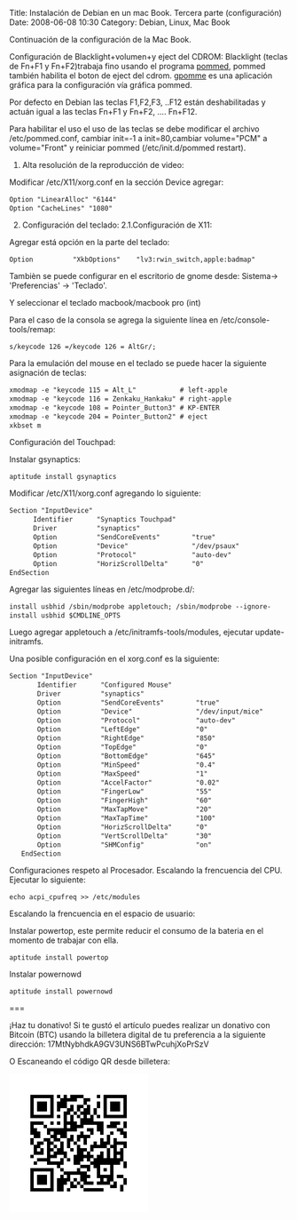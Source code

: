 Title: Instalación de Debian en un mac Book. Tercera parte (configuración)
Date: 2008-06-08 10:30
Category: Debian, Linux, Mac Book

Continuación de la configuración de la Mac Book.

Configuración de Blacklight+volumen+y eject del CDROM:
Blacklight (teclas de Fn+F1 y Fn+F2)trabaja fino usando el programa [pommed](http://packages.debian.org/pommed), 
pommed también habilita el boton de eject del cdrom. [gpomme](http://packages.debian.org/gpomme) 
es una aplicación gráfica para la configuración vía gráfica pommed.

Por defecto en Debian las teclas F1,F2,F3, ..F12 están deshabilitadas y actuán 
igual a las teclas Fn+F1 y Fn+F2, .... Fn+F12. 

Para habilitar el uso el uso de las teclas se debe modificar el archivo /etc/pommed.conf, 
cambiar init=-1 a init=80,cambiar volume="PCM" a volume="Front" y reiniciar 
pommed (/etc/init.d/pommed restart).


1. Alta resolución de la reproducción de video:

Modificar /etc/X11/xorg.conf en la sección Device agregar:

```
Option "LinearAlloc" "6144"
Option "CacheLines" "1080"
```

2. Configuración del teclado:
2.1.Configuración de X11:

Agregar está opción en la parte del teclado:

```
Option          "XkbOptions"    "lv3:rwin_switch,apple:badmap"
```

Tambièn se puede configurar en el escritorio de gnome desde:
Sistema-> 'Preferencias' -> 'Teclado'.

Y seleccionar el teclado macbook/macbook pro (int)

Para el caso de la consola se agrega la siguiente línea en /etc/console-tools/remap:

```
s/keycode 126 =/keycode 126 = AltGr/;
```

Para la emulación del mouse en el teclado se puede hacer la siguiente asignación de teclas:


```
xmodmap -e "keycode 115 = Alt_L"           # left-apple
xmodmap -e "keycode 116 = Zenkaku_Hankaku" # right-apple
xmodmap -e "keycode 108 = Pointer_Button3" # KP-ENTER
xmodmap -e "keycode 204 = Pointer_Button2" # eject
xkbset m
```

Configuración del Touchpad:

Instalar gsynaptics:

```
aptitude install gsynaptics
```

Modificar /etc/X11/xorg.conf agregando lo siguiente:

```
Section "InputDevice"
      Identifier      "Synaptics Touchpad"
      Driver          "synaptics"
      Option          "SendCoreEvents"        "true"
      Option          "Device"                "/dev/psaux"
      Option          "Protocol"              "auto-dev"
      Option          "HorizScrollDelta"      "0"
EndSection
```

Agregar las siguientes líneas en /etc/modprobe.d/:

```
install usbhid /sbin/modprobe appletouch; /sbin/modprobe --ignore-install usbhid $CMDLINE_OPTS
```

Luego agregar appletouch a /etc/initramfs-tools/modules, ejecutar update-initramfs.

Una posible configuración en el xorg.conf es la siguiente:

```
Section "InputDevice"
       Identifier      "Configured Mouse"
       Driver          "synaptics"
       Option          "SendCoreEvents"        "true"
       Option          "Device"                "/dev/input/mice"
       Option          "Protocol"              "auto-dev"
       Option          "LeftEdge"              "0"
       Option          "RightEdge"             "850"
       Option          "TopEdge"               "0"
       Option          "BottomEdge"            "645"
       Option          "MinSpeed"              "0.4"
       Option          "MaxSpeed"              "1"
       Option          "AccelFactor"           "0.02"
       Option          "FingerLow"             "55"
       Option          "FingerHigh"            "60"
       Option          "MaxTapMove"            "20"
       Option          "MaxTapTime"            "100"
       Option          "HorizScrollDelta"      "0"
       Option          "VertScrollDelta"       "30"
       Option          "SHMConfig"             "on"
   EndSection
```


Configuraciones respeto al Procesador.
Escalando la frencuencia del CPU.
Ejecutar lo siguiente:

```
echo acpi_cpufreq >> /etc/modules
```

Escalando la frencuencia en el espacio de usuario:

Instalar powertop, este permite reducir el consumo de la bateria en el momento de trabajar con ella.

```
aptitude install powertop
```

Instalar powernowd

```
aptitude install powernowd
```

===

¡Haz tu donativo!
Si te gustó el artículo puedes realizar un donativo con Bitcoin (BTC) 
usando la billetera digital de tu preferencia a la siguiente 
dirección: 17MtNybhdkA9GV3UNS6BTwPcuhjXoPrSzV

O Escaneando el código QR desde billetera:

![17MtNybhdkA9GV3UNS6BTwPcuhjXoPrSzV](./images/17MtNybhdkA9GV3UNS6BTwPcuhjXoPrSzV.png)